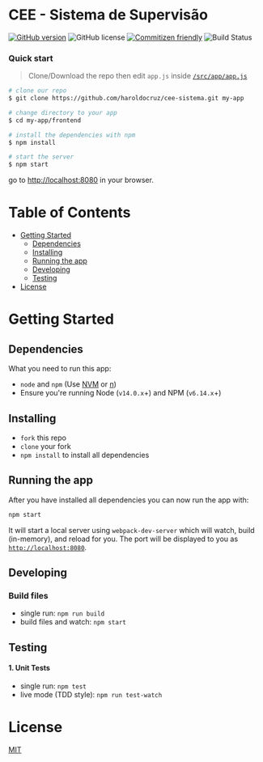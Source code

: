 
# CEE - Sistema de Supervisão

[![GitHub version](https://badge.fury.io/gh/haroldocruz%2Fcee-sistema.svg)](https://badge.fury.io/gh/haroldocruz%2Fcee-sistema)
![GitHub license](https://img.shields.io/github/license/haroldocruz/cee-sistema)
[![Commitizen friendly](https://img.shields.io/badge/commitizen-friendly-brightgreen.svg)](http://commitizen.github.io/cz-cli/)
![Build Status](https://travis-ci.org/haroldocruz/cee-sistema.svg?branch=master)

### Quick start

> Clone/Download the repo then edit `app.js` inside [`/src/app/app.js`](/src/app/app.js)

```bash
# clone our repo
$ git clone https://github.com/haroldocruz/cee-sistema.git my-app

# change directory to your app
$ cd my-app/frontend

# install the dependencies with npm
$ npm install

# start the server
$ npm start
```

go to [http://localhost:8080](http://localhost:8080) in your browser.

# Table of Contents

* [Getting Started](#getting-started)
    * [Dependencies](#dependencies)
    * [Installing](#installing)
    * [Running the app](#running-the-app)
    * [Developing](#developing)
    * [Testing](#testing)
* [License](#license)

# Getting Started

## Dependencies

What you need to run this app:
* `node` and `npm` (Use [NVM](https://github.com/creationix/nvm) or [n](https://github.com/tj/n))
* Ensure you're running Node (`v14.0.x`+) and NPM (`v6.14.x`+)

## Installing

* `fork` this repo
* `clone` your fork
* `npm install` to install all dependencies

## Running the app

After you have installed all dependencies you can now run the app with:
```bash
npm start
```

It will start a local server using `webpack-dev-server` which will watch, build (in-memory), and reload for you. The port will be displayed to you as [`http://localhost:8080`](http://localhost:8080).

## Developing

### Build files

* single run: `npm run build`
* build files and watch: `npm start`

## Testing

#### 1. Unit Tests

* single run: `npm test`
* live mode (TDD style): `npm run test-watch`

# License

[MIT](/LICENSE)
